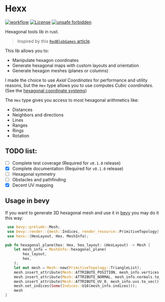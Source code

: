 <!-- cargo-sync-readme start -->

 # Hexx

 [![workflow](https://github.com/ManevilleF/hexx/actions/workflows/rust.yml/badge.svg)](https://github.com/ManevilleF/hexx/actions/workflows/rust.yml)
 [![License](https://img.shields.io/badge/License-Apache_2.0-blue.svg)](./LICENSE)
 [![unsafe forbidden](https://img.shields.io/badge/unsafe-forbidden-success.svg)](https://github.com/rust-secure-code/safety-dance/)

 Hexagonal tools lib in rust.

 > Inspired by this [`RedBlobGames` article](https://www.redblobgames.com/grids/hexagons/implementation.html).

 This lib allows you to:
 - Manipulate hexagon coordinates
 - Generate hexagonal maps with custom layouts and orientation
 - Generate hexagon meshes (planes or columns)

 I made the choice to use *Axial Coordinates* for performance and utility reasons,
 but the `Hex` type allows you to use computes *Cubic coordinates*. (See the [hexagonal coordinate systems](https://www.redblobgames.com/grids/hexagons/#coordinates))

 The `Hex` type gives you access to most hexagonal arithmetics like:
 - Distances
 - Neighbors and directions
 - Lines
 - Ranges
 - Rings
 - Rotation

 ## TODO list:

 - [ ] Complete test coverage (Required for `v0.1.0` release)
 - [X] Complete documentation (Required for `v0.1.0` release)
 - [ ] Hexagonal symmetry
 - [ ] Obstacles and pathfinding
 - [X] Decent UV mapping

 ## Usage in bevy

 If you want to generate 3D hexagonal mesh and use it in [bevy](bevyengine.org) you may do it this way:

```rust
 use bevy::prelude::Mesh;
 use bevy::render::{mesh::Indices, render_resource::PrimitiveTopology};
 use hexx::{HexLayout, Hex, MeshInfo};

pub fn hexagonal_plane(hex: Hex, hex_layout: &HexLayout) -> Mesh {
    let mesh_info = MeshInfo::hexagonal_plane(
        hex_layout,
        hex,
    );
    let mut mesh = Mesh::new(PrimitiveTopology::TriangleList);
    mesh.insert_attribute(Mesh::ATTRIBUTE_POSITION, mesh_info.vertices.to_vec());
    mesh.insert_attribute(Mesh::ATTRIBUTE_NORMAL, mesh_info.normals.to_vec());
    mesh.insert_attribute(Mesh::ATTRIBUTE_UV_0, mesh_info.uvs.to_vec());
    mesh.set_indices(Some(Indices::U16(mesh_info.indices)));
    mesh
}
```

<!-- cargo-sync-readme end -->